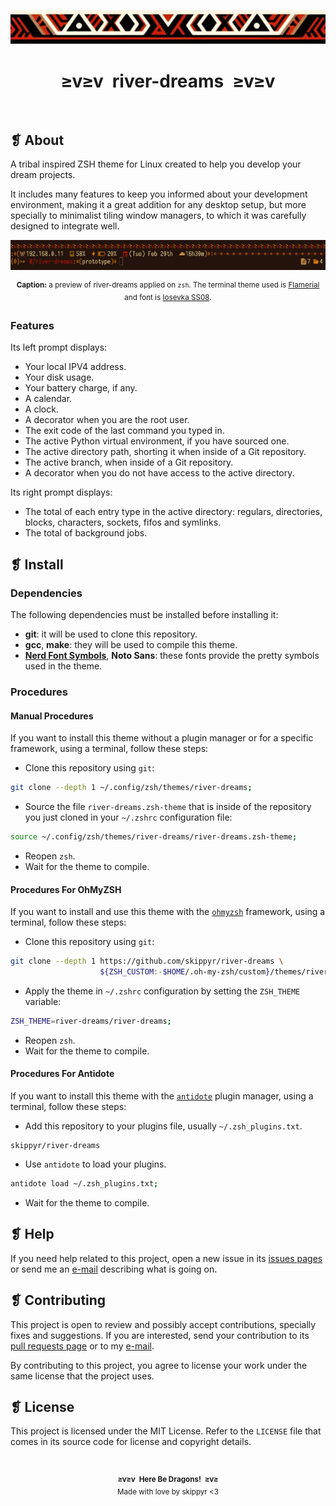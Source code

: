 <p align="center">
    <img alt="" src="assets/ornament.webp" />
</p>
<h1 align="center">≥v≥v&ensp;river-dreams&ensp;≥v≥v</h1>
<p align="center">
    <img alt="" src="https://img.shields.io/github/license/skippyr/river-dreams?style=plastic&label=%E2%89%A5%20license&labelColor=%2324130e&color=%23b8150d" />
    &nbsp;
    <img alt="" src="https://img.shields.io/github/v/tag/skippyr/river-dreams?style=plastic&label=%E2%89%A5%20tag&labelColor=%2324130e&color=%23b8150d" />
    &nbsp;
    <img alt="" src="https://img.shields.io/github/commit-activity/t/skippyr/river-dreams?style=plastic&label=%E2%89%A5%20commits&labelColor=%2324130e&color=%23b8150d" />
    &nbsp;
    <img alt="" src="https://img.shields.io/github/stars/skippyr/river-dreams?style=plastic&label=%E2%89%A5%20stars&labelColor=%2324130e&color=%23b8150d" />
</p>

## ❡ About

A tribal inspired ZSH theme for Linux created to help you develop your dream projects.

It includes many features to keep you informed about your development environment, making it a great addition for any desktop setup, but more specially to minimalist tiling window managers, to which it was carefully designed to integrate well.

<p align="center">
    <img alt="" src="assets/preview.webp" />
</p>
<p align="center"><sup><strong>Caption:</strong> a preview of river-dreams applied on <code>zsh</code>. The terminal theme used is <a href="https://github.com/skippyr/flamerial">Flamerial</a> and font is <a href="https://github.com/be5invis/Iosevka">Iosevka SS08</a>.</sup></p>

### Features

Its left prompt displays:

- Your local IPV4 address.
- Your disk usage.
- Your battery charge, if any.
- A calendar.
- A clock.
- A decorator when you are the root user.
- The exit code of the last command you typed in.
- The active Python virtual environment, if you have sourced one.
- The active directory path, shorting it when inside of a Git repository.
- The active branch, when inside of a Git repository.
- A decorator when you do not have access to the active directory.

Its right prompt displays:

- The total of each entry type in the active directory: regulars, directories, blocks, characters, sockets, fifos and symlinks.
- The total of background jobs.

## ❡ Install

### Dependencies

The following dependencies must be installed before installing it:

- **git**: it will be used to clone this repository.
- **gcc**, **make**: they will be used to compile this theme.
- [**Nerd Font Symbols**](https://www.nerdfonts.com/font-downloads), **Noto Sans**: these fonts provide the pretty symbols used in the theme.

### Procedures

#### Manual Procedures

If you want to install this theme without a plugin manager or for a specific framework, using a terminal, follow these steps:

- Clone this repository using `git`:

```sh
git clone --depth 1 ~/.config/zsh/themes/river-dreams;
```

- Source the file `river-dreams.zsh-theme` that is inside of the repository you just cloned in your `~/.zshrc` configuration file:

```zsh
source ~/.config/zsh/themes/river-dreams/river-dreams.zsh-theme;
```

- Reopen `zsh`.
- Wait for the theme to compile.

#### Procedures For OhMyZSH

If you want to install and use this theme with the [`ohmyzsh`](https://github.com/ohmyzsh/ohmyzsh) framework, using a terminal, follow these steps:

- Clone this repository using `git`:

```sh
git clone --depth 1 https://github.com/skippyr/river-dreams \
                    ${ZSH_CUSTOM:-$HOME/.oh-my-zsh/custom}/themes/river-dreams;
```

- Apply the theme in `~/.zshrc` configuration by setting the `ZSH_THEME` variable:

```zsh
ZSH_THEME=river-dreams/river-dreams;
```

- Reopen `zsh`.
- Wait for the theme to compile.

#### Procedures For Antidote

If you want to install this theme with the [`antidote`](https://github.com/mattmc3/antidote) plugin manager, using a terminal, follow these steps:

- Add this repository to your plugins file, usually `~/.zsh_plugins.txt`.

```
skippyr/river-dreams
```

- Use `antidote` to load your plugins.

```zsh
antidote load ~/.zsh_plugins.txt;
```

- Wait for the theme to compile.

## ❡ Help

If you need help related to this project, open a new issue in its [issues pages](https://github.com/skippyr/river-dreams/issues) or send me an [e-mail](mailto:skippyr.developer@gmail.com) describing what is going on.

## ❡ Contributing

This project is open to review and possibly accept contributions, specially fixes and suggestions. If you are interested, send your contribution to its [pull requests page](https://github.com/skippyr/river-dreams/pulls) or to my [e-mail](mailto:skippyr.developer@gmail.com).

By contributing to this project, you agree to license your work under the same license that the project uses.

## ❡ License

This project is licensed under the MIT License. Refer to the `LICENSE` file that comes in its source code for license and copyright details.

&ensp;
<p align="center"><sup><strong>≥v≥v&ensp;Here Be Dragons!&ensp;≥v≥</strong><br />Made with love by skippyr <3</sup></p>
